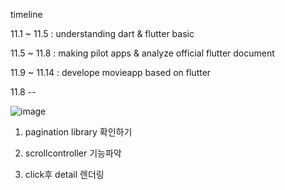 timeline

11.1 ~ 11.5 : understanding dart & flutter basic

11.5 ~ 11.8 : making pilot apps & analyze official flutter document

11.9 ~ 11.14 : develope movieapp based on flutter


11.8 -- 


![image](https://user-images.githubusercontent.com/53465675/200480143-cc67078f-eb5f-459a-8351-4ecd5a9d44b1.png)

1) pagination library 확인하기

2) scrollcontroller 기능파악

3) click후 detail 렌더링
